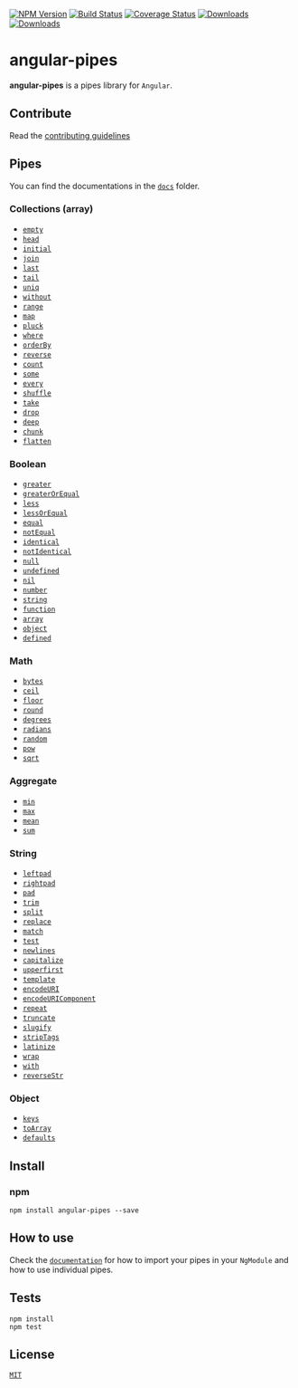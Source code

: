 [![NPM Version](https://img.shields.io/npm/v/angular-pipes.svg)](https://npmjs.org/package/angular-pipes)
[![Build Status](https://travis-ci.org/fknop/angular-pipes.svg?branch=master)](https://travis-ci.org/fknop/angular-pipes)
[![Coverage Status](https://coveralls.io/repos/github/fknop/angular-pipes/badge.svg?branch=master)](https://coveralls.io/github/fknop/angular-pipes?branch=master)
[![Downloads](https://img.shields.io/npm/dt/angular-pipes.svg)](https://npmjs.org/package/angular-pipes)
[![Downloads](https://img.shields.io/npm/dm/angular-pipes.svg)](https://npmjs.org/package/angular-pipes)


# angular-pipes

**angular-pipes** is a pipes library for `Angular`.

## Contribute

Read the [contributing guidelines](./CONTRIBUTING.md)

## Pipes

You can find the documentations in the [`docs`](./docs) folder.

### Collections (array)

* [`empty`](./docs/array.md#empty)
* [`head`](./docs/array.md#head)
* [`initial`](./docs/array.md#initial)
* [`join`](./docs/array.md#join)
* [`last`](./docs/array.md#last)
* [`tail`](./docs/array.md#tail)
* [`uniq`](./docs/array.md#uniq)
* [`without`](./docs/array.md#without)
* [`range`](./docs/array.md#range)
* [`map`](./docs/array.md#map)
* [`pluck`](./docs/array.md#pluck)
* [`where`](./docs/array.md#where)
* [`orderBy`](./docs/array.md#orderby)
* [`reverse`](./docs/array.md#reverse)
* [`count`](./docs/array.md#count)
* [`some`](./docs/array.md#some)
* [`every`](./docs/array.md#every)
* [`shuffle`](./docs/array.md#shuffle)
* [`take`](./docs/array.md#take)
* [`drop`](./docs/array.md#drop)
* [`deep`](./docs/array.md#deep)
* [`chunk`](./docs/array.md#chunk)
* [`flatten`](./docs/array.md#flatten)



### Boolean

* [`greater`](./docs/boolean.md#greater)
* [`greaterOrEqual`](./docs/boolean.md#greaterorequal)
* [`less`](./docs/boolean.md#less)
* [`lessOrEqual`](./docs/boolean.md#lessorequal)
* [`equal`](./docs/boolean.md#equal)
* [`notEqual`](./docs/boolean.md#notequal)
* [`identical`](./docs/boolean.md#identical)
* [`notIdentical`](./docs/boolean.md#notidentical)
* [`null`](./docs/boolean.md#null)
* [`undefined`](./docs/boolean.md#undefined)
* [`nil`](./docs/boolean.md#nil)
* [`number`](./docs/boolean.md#number)
* [`string`](./docs/boolean.md#string)
* [`function`](./docs/boolean.md#function)
* [`array`](./docs/boolean.md#array)
* [`object`](./docs/boolean.md#object)
* [`defined`](./docs/boolean.md#defined)

### Math

* [`bytes`](./docs/math.md#bytes)
* [`ceil`](./docs/math.md#ceil)
* [`floor`](./docs/math.md#floor)
* [`round`](./docs/math.md#round)
* [`degrees`](./docs/math.md#degrees)
* [`radians`](./docs/math.md#radians)
* [`random`](./docs/math.md#random)
* [`pow`](./docs/math.md#pow)
* [`sqrt`](./docs/math.md#sqrt)

### Aggregate

* [`min`](./docs/aggregate.md#min)
* [`max`](./docs/aggregate.md#max)
* [`mean`](./docs/aggregate.md#mean)
* [`sum`](./docs/aggregate.md#sum)

### String

* [`leftpad`](./docs/string.md#leftpad)
* [`rightpad`](./docs/string.md#rightpad)
* [`pad`](./docs/string.md#pad)
* [`trim`](./docs/string.md#trim)
* [`split`](./docs/string.md#split)
* [`replace`](./docs/string.md#replace)
* [`match`](./docs/string.md#match)
* [`test`](./docs/string.md#test)
* [`newlines`](./docs/string.md#newlines)
* [`capitalize`](./docs/string.md#capitalize)
* [`upperfirst`](./docs/string.md#upperfirst)
* [`template`](./docs/string.md#template)
* [`encodeURI`](./docs/string.md#encodeuri)
* [`encodeURIComponent`](./docs/string.md#encodeuricomponent)
* [`repeat`](./docs/string.md#repeat)
* [`truncate`](./docs/string.md#truncate)
* [`slugify`](./docs/string.md#slugify)
* [`stripTags`](./docs/string.md#striptags)
* [`latinize`](./docs/string.md#latinize)
* [`wrap`](./docs/string.md#wrap)
* [`with`](./docs/string.md#with)
* [`reverseStr`](./docs/string.md#reversestr)

### Object

* [`keys`](./docs/object.md#keys)
* [`toArray`](./docs/object.md#toarray)
* [`defaults`](./docs/object.md#defaults)


## Install

### npm

```
npm install angular-pipes --save
```

## How to use

Check the [`documentation`](./docs) for how to import your pipes in your `NgModule` and how to use individual pipes.

## Tests

```
npm install
npm test
```

## License

[`MIT`](./LICENSE.md)
